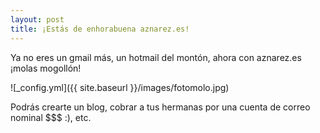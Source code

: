```yaml
---
layout: post
title: ¡Estás de enhorabuena aznarez.es!
---
```


Ya no eres un gmail más, un hotmail del montón, ahora con aznarez.es ¡molas mogollón!

![_config.yml]({{ site.baseurl }}/images/fotomolo.jpg)

Podrás crearte un blog, cobrar a tus hermanas por una cuenta de correo nominal $$$ :), etc.


